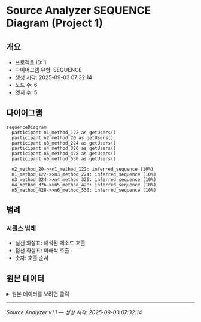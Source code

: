 # Source Analyzer SEQUENCE Diagram (Project 1)

## 개요
- 프로젝트 ID: 1
- 다이어그램 유형: SEQUENCE
- 생성 시각: 2025-09-03 07:32:14
- 노드 수: 6
- 엣지 수: 5

## 다이어그램

```mermaid
sequenceDiagram
  participant n1_method_122 as getUsers()
  participant n2_method_20 as getUsers()
  participant n3_method_224 as getUsers()
  participant n4_method_326 as getUsers()
  participant n5_method_428 as getUsers()
  participant n6_method_530 as getUsers()

  n2_method_20->>n1_method_122: inferred_sequence (10%)
  n1_method_122->>n3_method_224: inferred_sequence (10%)
  n3_method_224->>n4_method_326: inferred_sequence (10%)
  n4_method_326->>n5_method_428: inferred_sequence (10%)
  n5_method_428->>n6_method_530: inferred_sequence (10%)
```

## 범례

### 시퀀스 범례
- 실선 화살표: 해석된 메소드 호출
- 점선 화살표: 미해석 호출
- 숫자: 호출 순서

## 원본 데이터

<details>
<summary>원본 데이터를 보려면 클릭</summary>

노드 목록 (6)
```json
  method:20: getUsers() (method)
  method:122: getUsers() (method)
  method:224: getUsers() (method)
  method:326: getUsers() (method)
  method:428: getUsers() (method)
  method:530: getUsers() (method)
```

엣지 목록 (5)
```json
  method:20 -> method:122 (inferred_sequence)
  method:122 -> method:224 (inferred_sequence)
  method:224 -> method:326 (inferred_sequence)
  method:326 -> method:428 (inferred_sequence)
  method:428 -> method:530 (inferred_sequence)
```

</details>

---
*Source Analyzer v1.1 — 생성 시각: 2025-09-03 07:32:14*